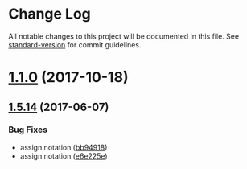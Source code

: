 # Change Log

All notable changes to this project will be documented in this file. See [standard-version](https://github.com/conventional-changelog/standard-version) for commit guidelines.

<a name="1.1.0"></a>
# [1.1.0](https://github.com/adriancmiranda/dotcfg/compare/v1.5.14...v1.1.0) (2017-10-18)



<a name="1.5.14"></a>
## [1.5.14](https://github.com/adriancmiranda/dotcfg/compare/v1.5.13...v1.5.14) (2017-06-07)


### Bug Fixes

* assign notation ([bb94918](https://github.com/adriancmiranda/dotcfg/commit/bb94918))
* assign notation ([e6e225e](https://github.com/adriancmiranda/dotcfg/commit/e6e225e))
